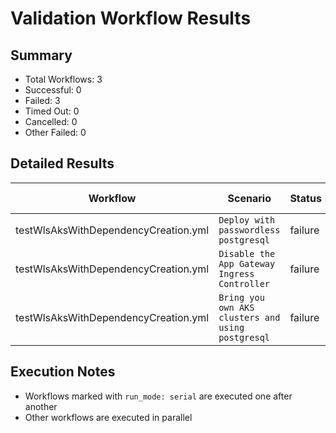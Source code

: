 # Validation Workflow Results

## Summary
- Total Workflows: 3
- Successful: 0
- Failed: 3
- Timed Out: 0
- Cancelled: 0
- Other Failed: 0

## Detailed Results

| Workflow | Scenario | Status | Duration | Run URL |
|----------|----------|---------|-----------|----------|
| testWlsAksWithDependencyCreation.yml | `Deploy with passwordless postgresql` | failure | 0h:21m:36s | [View Run](https://github.com/azure-javaee/weblogic-azure/actions/runs/18088138130) |
| testWlsAksWithDependencyCreation.yml | `Disable the App Gateway Ingress Controller` | failure | 0h:5m:30s | [View Run](https://github.com/azure-javaee/weblogic-azure/actions/runs/18088616085) |
| testWlsAksWithDependencyCreation.yml | `Bring you own AKS clusters and using postgresql` | failure | 0h:6m:21s | [View Run](https://github.com/azure-javaee/weblogic-azure/actions/runs/18088761189) |


## Execution Notes
- Workflows marked with `run_mode: serial` are executed one after another
- Other workflows are executed in parallel

